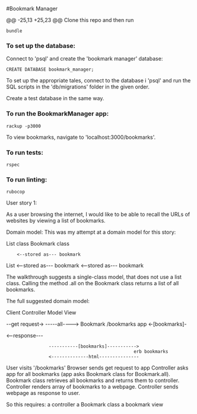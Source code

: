 #Bookmark Manager

@@ -25,13 +25,23 @@ Clone this repo and then run

```
bundle
```

### To set up the database:

Connect to 'psql' and create the 'bookmark manager' database:

```
CREATE DATABASE bookmark_manager;
```

To set up the appropriate tales, connect to the database i 'psql' and run the SQL scripts in the 'db/migrations' folder in the given order.

Create a test database in the same way.

### To run the BookmarkManager app:

```
rackup -p3000
```

To view bookmarks, navigate to 'localhost:3000/bookmarks'.

### To run tests:

```
rspec
```
### To run linting:
```
rubocop
```




User story 1:

As a user browsing the internet,
I would like to be able to recall the URLs of websites
by viewing a list of bookmarks.

Domain model:
This was my attempt at a domain model for this story:

List class          Bookmark class

        <--stored as--- bookmark
List    <--stored as--- bookmark
        <--stored as--- bookmark

The walkthrough suggests a single-class model, that does not use a list class.
Calling the method .all on the Bookmark class returns a list of all bookmarks.

The full suggested domain model:

Client          Controller            Model             View

  --get request->      -----all---->
                                     Bookmark
/bookmarks        app <-[bookmarks]-       


  <--response---

                    -----------[bookmarks]----------->
                                                    erb bookmarks
                    <--------------html---------------

User visits '/bookmarks'
Browser sends get request to app
Controller asks app for all bookmarks (app asks Bookmark class for Bookmark.all).
Bookmark class retrieves all bookmarks and returns them to controller.
Controller renders array of bookmarks to a webpage.
Controller sends webpage as response to user.

So this requires:
  a controller
  a Bookmark class
  a bookmark view
